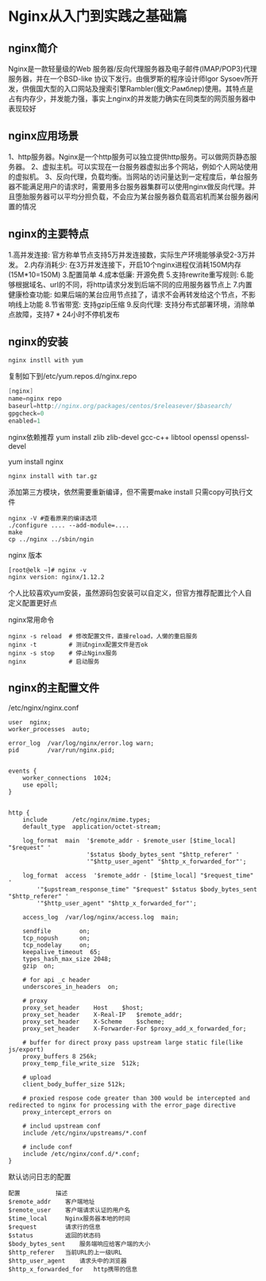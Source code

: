 # Nginx从入门到实践之基础篇

## nginx简介
Nginx是一款轻量级的Web 服务器/反向代理服务器及电子邮件(IMAP/POP3)代理服务器，并在一个BSD-like 协议下发行。由俄罗斯的程序设计师Igor Sysoev所开发，供俄国大型的入口网站及搜索引擎Rambler(俄文:Рамблер)使用。其特点是占有内存少，并发能力强，事实上nginx的并发能力确实在同类型的网页服务器中表现较好

## nginx应用场景
1、http服务器。Nginx是一个http服务可以独立提供http服务。可以做网页静态服务器。
2、虚拟主机。可以实现在一台服务器虚拟出多个网站，例如个人网站使用的虚拟机。
3、反向代理，负载均衡。当网站的访问量达到一定程度后，单台服务器不能满足用户的请求时，需要用多台服务器集群可以使用nginx做反向代理。并且堕胎服务器可以平均分担负载，不会应为某台服务器负载高宕机而某台服务器闲置的情况

## nginx的主要特点
1.高并发连接: 官方称单节点支持5万并发连接数，实际生产环境能够承受2-3万并发。
2.内存消耗少: 在3万并发连接下，开启10个nginx进程仅消耗150M内存 (15M*10=150M)
3.配置简单
4.成本低廉: 开源免费
5.支持rewrite重写规则: 6.能够根据域名、url的不同，将http请求分发到后端不同的应用服务器节点上
7.内置健康检查功能: 如果后端的某台应用节点挂了，请求不会再转发给这个节点，不影响线上功能
8.节省带宽: 支持gzip压缩
9.反向代理: 支持分布式部署环境，消除单点故障，支持7 * 24小时不停机发布

## nginx的安装
`nginx instll with yum`

复制如下到/etc/yum.repos.d/nginx.repo
```yum.repos.d
[nginx] 
name=nginx repo 
baseurl=http://nginx.org/packages/centos/$releasever/$basearch/ 
gpgcheck=0 
enabled=1
```
nginx依赖推荐
yum install zlib zlib-devel gcc-c++ libtool  openssl openssl-devel

yum install nginx

`nginx install with tar.gz`

添加第三方模块，依然需要重新编译，但不需要make install 只需copy可执行文件

```
nginx -V #查看原来的编译选项
./configure .... --add-module=....
make
cp ../nginx ../sbin/ngin
```

nginx 版本
```
[root@elk ~]# nginx -v
nginx version: nginx/1.12.2
```
个人比较喜欢yum安装，虽然源码包安装可以自定义，但官方推荐配置比个人自定义配置更好点

nginx常用命令
```
nginx -s reload	 # 修改配置文件，直接reload，人懒的重启服务
nginx -t		 # 测试nginx配置文件是否ok
nginx -s stop	 # 停止Nginx服务
nginx 			 # 启动服务	
```

## nginx的主配置文件
/etc/nginx/nginx.conf
```
user  nginx;
worker_processes  auto;

error_log  /var/log/nginx/error.log warn;
pid        /var/run/nginx.pid;


events {
    worker_connections  1024;
    use epoll;
}


http {
    include       /etc/nginx/mime.types;
    default_type  application/octet-stream;

    log_format  main  '$remote_addr - $remote_user [$time_local] "$request" '
                      '$status $body_bytes_sent "$http_referer" '
                      '"$http_user_agent" "$http_x_forwarded_for"';

	log_format  access  '$remote_addr - [$time_local] "$request_time" '
    	'"$upstream_response_time" "$request" $status $body_bytes_sent "$http_referer" '
    	'"$http_user_agent" "$http_x_forwarded_for"';

    access_log  /var/log/nginx/access.log  main;

    sendfile        on;
    tcp_nopush     	on;
	tcp_nodelay		on;
    keepalive_timeout  65;
	types_hash_max_size	2048;
    gzip  on;

    # for api _c header
    underscores_in_headers	on;

    # proxy
    proxy_set_header	Host	$host;
    proxy_set_header	X-Real-IP	$remote_addr;
    proxy_set_header	X-Scheme	$scheme;
    proxy_set_header	X-Forwarder-For	$proxy_add_x_forwarded_for;

	# buffer for direct proxy pass upstream large static file(like js/export)
	proxy_buffers 8 256k;
	proxy_temp_file_write_size	512k;
	
	# upload
	client_body_buffer_size 512k;

	# proxied respose code greater than 300 would be intercepted and redirected to nginx for processing with the error_page directive
	proxy_intercept_errors on

	# includ upstream conf
	include /etc/nginx/upstreams/*.conf

	# include conf
    include /etc/nginx/conf.d/*.conf;
}
```
默认访问日志的配置

```
配置			描述
$remote_addr	客户端地址
$remote_user	客户端请求认证的用户名
$time_local		Nginx服务器本地的时间
$request		请求行的信息
$status			返回的状态码
$body_bytes_sent	服务端响应给客户端的大小
$http_referer	当前URL的上一级URL
$http_user_agent	请求头中的浏览器
$http_x_forwarded_for	http携带的信息
```
